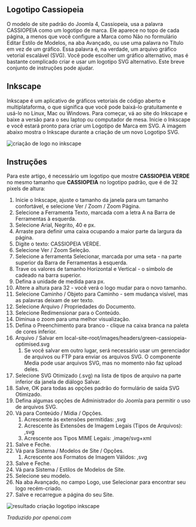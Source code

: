 <!-- Filename: J4.x:Template_SVG_Logos / Display title: Modelos de Logos SVG -->

## Logotipo Cassiopeia

O modelo de site padrão do Joomla 4, Cassiopeia, usa a palavra CASSIOPEIA como um logotipo de marca. Ele aparece no topo de cada página, a menos que você configure a Marca como Não no formulário Editar Estilo de Modelos, na aba Avançado, ou use uma palavra no Título em vez de um gráfico. Essa palavra é, na verdade, um arquivo gráfico vetorial escalável (SVG). Você pode escolher um gráfico alternativo, mas é bastante complicado criar e usar um logotipo SVG alternativo. Este breve conjunto de instruções pode ajudar.

## Inkscape

Inkscape é um aplicativo de gráficos vetoriais de código aberto e multiplataforma, o que significa que você pode baixá-lo gratuitamente e usá-lo no Linux, Mac ou Windows. Para começar, vá ao site do Inkscape e baixe a versão para o seu laptop ou computador de mesa. Inicie o Inkscape e você estará pronto para criar um Logotipo de Marca em SVG. A imagem abaixo mostra o Inkscape durante a criação de um novo Logotipo SVG.

![criação de logo no inkscape](../../../en/images/templates/templates-svg-logos-inkscape.png)

## Instruções

Para este artigo, é necessário um logotipo que mostre **CASSIOPEIA VERDE** no mesmo tamanho que **CASSIOPEIA** no logotipo padrão, que é de 32 pixels de altura:

1. Inicie o Inkscape, ajuste o tamanho da janela para um tamanho confortável, e selecione Ver / Zoom / Zoom Página.
2. Selecione a Ferramenta Texto, marcada com a letra A na Barra de Ferramentas à esquerda.
3. Selecione Arial, Negrito, 40 e px.
4. Arraste para definir uma caixa ocupando a maior parte da largura da página.
5. Digite o texto: CASSIOPEIA VERDE.
6. Selecione Ver / Zoom Seleção.
7. Selecione a ferramenta Selecionar, marcada por uma seta - na parte superior da Barra de Ferramentas à esquerda.
8. Trave os valores de tamanho Horizontal e Vertical - o símbolo de cadeado na barra superior.
9. Defina a unidade de medida para px.
10. Altere a altura para 32 - você verá o logo mudar para o novo tamanho.
11. Selecione Caminho / Objeto para Caminho - sem mudança visível, mas as palavras deixam de ser texto.
12. Selecione Arquivo / Propriedades do Documento.
13. Selecione Redimensionar para o Conteúdo.
14. Diminua o zoom para uma melhor visualização.
15. Defina o Preenchimento para branco - clique na caixa branca na paleta de cores inferior.
16. Arquivo / Salvar em
    local-site-root/images/headers/green-cassiopeia-optimised.svg
    1. Se você salvar em outro lugar, será necessário usar um gerenciador de arquivos ou FTP para enviar os arquivos SVG. O componente Media pode usar arquivos SVG, mas no momento não faz upload deles.
17. Selecione SVG Otimizado (.svg) na lista de tipos de arquivo na parte inferior da janela de diálogo Salvar.
18. Salve, OK para todas as opções padrão do formulário de saída SVG Otimizado.
19. Defina algumas opções de Administrador do Joomla para permitir o uso de arquivos SVG.
20. Vá para Conteúdo / Mídia / Opções.
    1. Acrescente às extensões permitidas: ,svg
    2. Acrescente às Extensões de Imagem Legais (Tipos de Arquivos): ,svg
    3. Acrescente aos Tipos MIME Legais: ,image/svg+xml
21. Salve e Feche.
22. Vá para Sistema / Modelos de Site / Opções.
    1. Acrescente aos Formatos de Imagem Válidos: ,svg
23. Salve e Feche.
24. Vá para Sistema / Estilos de Modelos de Site.
25. Selecione seu modelo.
26. Na aba Avançado, no campo Logo, use Selecionar para encontrar seu logo recém-criado.
27. Salve e recarregue a página do seu Site.

![resultado criação logotipo inkscape](../../../en/images/templates/templates-svg-logos-inkscape-result.png)

*Traduzido por openai.com*

